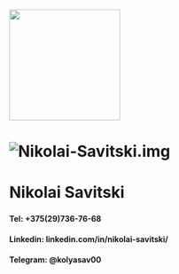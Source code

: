 # <img src="https://avatars.githubusercontent.com/u/108231516?v=4" width="200" height="200">
# ![Nikolai-Savitski.img](https://avatars.githubusercontent.com/u/108231516?v=4)
# **Nikolai Savitski**
###
#### Tel: +375(29)736-76-68
#### Linkedin: linkedin.com/in/nikolai-savitski/
#### Telegram: @kolyasav00
